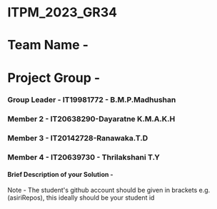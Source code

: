 # ITPM_2023_GR34

# Team Name -

# Project Group -

### Group Leader - IT19981772 - B.M.P.Madhushan

### Member 2 - IT20638290-Dayaratne K.M.A.K.H

### Member 3 - IT20142728-Ranawaka.T.D

### Member 4 - IT20639730 - Thrilakshani T.Y

#### Brief Description of your Solution -

Note - The student's github account should be given in brackets e.g. (asiriRepos), this ideally should be your student id
